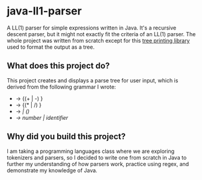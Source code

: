 # java-ll1-parser
A LL(1) parser for simple expressions written in Java. It's a recursive descent parser, but it might not exactly fit the criteria of an LL(1) parser. The whole project was written from scratch except for this [tree printing library](https://github.com/davidsusu/tree-printer/tree/v3.2.1) used to format the output as a tree.

## What does this project do?
This project creates and displays a parse tree for user input, which is derived from the following grammar I wrote:
- <expr> &#8594; <term> {(+ | -) <term>}
- <term> &#8594; <factor> {(* | /) <factor>}
- <factor> &#8594; <var> | (<expr>)
- <var> &#8594; number | identifier

## Why did you build this project?
I am taking a programming languages class where we are exploring tokenizers and parsers, so I decided to write one from scratch in Java to further my understanding of how parsers work, practice using regex, and demonstrate my knowledge of Java.

